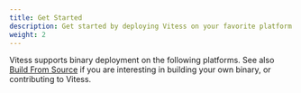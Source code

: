 ```yaml
---
title: Get Started 
description: Get started by deploying Vitess on your favorite platform.
weight: 2 
---
```


Vitess supports binary deployment on the following platforms. See also [Build From Source](#TODO) if you are interesting in building your own binary, or contributing to Vitess.
